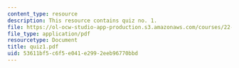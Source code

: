 ```yaml
---
content_type: resource
description: This resource contains quiz no. 1.
file: https://ol-ocw-studio-app-production.s3.amazonaws.com/courses/22-101-applied-nuclear-physics-fall-2006/53611bf5c6f5e041e2992eeb96770bbd_quiz1.pdf
file_type: application/pdf
resourcetype: Document
title: quiz1.pdf
uid: 53611bf5-c6f5-e041-e299-2eeb96770bbd
---
```

